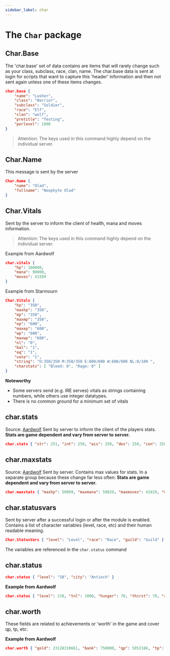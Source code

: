 ```yaml
---
sidebar_label: char
---
```

# The ``Char`` package

## Char.Base

The 'char.base' set of data contains are items that will rarely change such as your class, subclass, race, clan, name. The char.base data is sent at login for scripts that want to capture this 'header' information and then not sent again unless one of these items changes. 

````json
char.base {
    "name": "Lasher",
    "class": "Warrior",
    "subclass": "Soldier",
    "race": "Elf",
    "clan": "wolf",
    "pretitle": "Testing",
    "perlevel": 1000
}
````

> Attention: The keys used in this command highly depend on the individual server.

## Char.Name

This message is sent by the server

````json
Char.Name {
    "name": "Olad",
    "fullname": "Neophyte Olad"
}
````

## Char.Vitals

Sent by the server to inform the client of health, mana and moves information.
> Attention: The keys used in this command highly depend on the individual server.

Example from Aardwolf
````json
char.vitals { 
    "hp": 100000, 
    "mana": 90000, 
    "moves": 41599 
}
````

Example from Starmourn
````json
Char.Vitals { 
    "hp": "350", 
    "maxhp": "350", 
    "mp": "350", 
    "maxmp": "350", 
    "ep": "600", 
    "maxep": "600", 
    "wp": "600", 
    "maxwp": "600", 
    "nl": "0", 
    "bal": "1", 
    "eq": "1", 
    "vote": "1", 
    "string": "H:350/350 M:350/350 E:600/600 W:600/600 NL:0/100 ", 
    "charstats": [ "Bleed: 0", "Rage: 0" ] 
}
````

**Noteworthy**
- Some servers send (e.g. IRE serves) vitals as strings containing numbers, while others use integer datatypes.
- There is no common ground for a minimum set of vitals

## char.stats
Source: [Aardwolf](https://www.aardwolf.com/wiki/index.php/Clients/GMCP)
Sent by server to inform the client of the players stats.
**Stats are game dependent and vary from server to server.**

```json
char.stats { "str": 251, "int": 250, "wis": 250, "dex": 250, "con": 250, "luck": 250, "hr": 2298, "dr": 207, "saves": 13 }
```

## char.maxstats
Source: [Aardwolf](https://www.aardwolf.com/wiki/index.php/Clients/GMCP)
Sent by server. Contains max values for stats. In a separate group because these change far less often:
**Stats are game dependent and vary from server to server.**

```json
char.maxstats { "maxhp": 50099, "maxmana": 50029, "maxmoves": 41629, "maxstr": 51, "maxint": 134, "maxwis": 50, maxdex": 183, "maxcon": 99, "maxluck": 200 }
```

## char.statusvars

Sent by server after a successful login or after the module is enabled.
Contains a list of character variables (level, race, etc) and their human readable meaning.

```json
Char.StatusVars { "level": "Level", "race": "Race", "guild": "Guild" }
```

The variables are referenced in the ``char.status`` command

## char.status
```json
char.status { "level": "58", "city": "Antioch" }
```
**Example from Aardwolf**
```json
char.status { "level": 210, "tnl": 1000, "hunger": 70, "thirst": 70, "align": 1867, "state": 3,  "pos": "Standing" , "enemy": "an owl", "enemypct": 93 }
```

## char.worth
These fields are related to achievements or 'worth' in the game and cover qp, tp, etc:

**Example from Aardwolf**
```json
char.worth { "gold": 23128310661, "bank": 750000, "qp": 5052186, "tp": 10930, "trains": 6, "pracs": 14, "qpearned": 12345678 }
```
